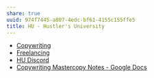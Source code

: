 ```yaml
---
share: true
uuid: 974f7445-a807-4edc-bf61-4155c155ffe5
title: HU - Hustler's University
---
```

* [Copywriting](/937a6a80-fc9e-4598-89f1-a079aea52910)
* [Freelancing](/e72108ae-cd2a-4519-92a2-d45a2f664f60)
* [HU Discord](https://discord.com/channels/978749279508258856/978776053730377739)
* [Copywriting Mastercopy Notes - Google Docs](https://docs.google.com/document/d/1NdUvcthwm3wxcxKGLIW-ww5eLZA2oyQ0tAjj2HfFx-4/edit#)